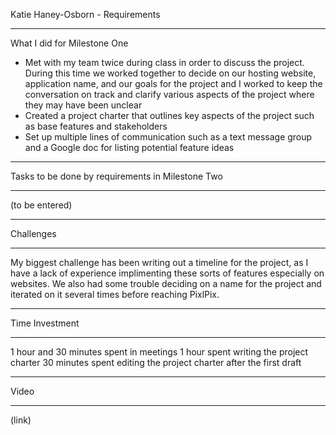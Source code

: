 Katie Haney-Osborn - Requirements
- - - - - - - - - - - - - - - - - - -
What I did for Milestone One
- Met with my team twice during class in order to discuss the project. During this time we worked together to decide on our hosting website, application name, and our goals for the project and I worked to keep the conversation on track and clarify various aspects of the project where they may have been unclear
- Created a project charter that outlines key aspects of the project such as base features and stakeholders
- Set up multiple lines of communication such as a text message group and a Google doc for listing potential feature ideas
- - - - - - - - - - - - - - - - - - -
Tasks to be done by requirements in Milestone Two
- - - - - - - - - - - - - - - - - - -
(to be entered)
- - - - - - - - - - - - - - - - - - -
Challenges
- - - - - - - - - - - - - - - - - - -
My biggest challenge has been writing out a timeline for the project, as I have a lack of experience implimenting these sorts of features especially on websites. We also had some trouble deciding on a name for the project and iterated on it several times before reaching PixlPix.
- - - - - - - - - - - - - - - - - - -
Time Investment
- - - - - - - - - - - - - - - - - - -
1 hour and 30 minutes spent in meetings
1 hour spent writing the project charter
30 minutes spent editing the project charter after the first draft
- - - - - - - - - - - - - - - - - - -
Video
- - - - - - - - - - - - - - - - - - -
(link)
